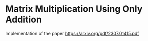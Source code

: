 # Matrix Multiplication Using Only Addition

Implementation of the paper https://arxiv.org/pdf/2307.01415.pdf
